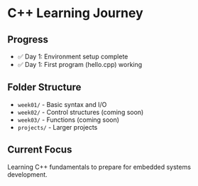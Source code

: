 # C++ Learning Journey

## Progress
- ✅ Day 1: Environment setup complete
- ✅ Day 1: First program (hello.cpp) working

## Folder Structure
- `week01/` - Basic syntax and I/O
- `week02/` - Control structures (coming soon)
- `week03/` - Functions (coming soon)
- `projects/` - Larger projects

## Current Focus
Learning C++ fundamentals to prepare for embedded systems development.
